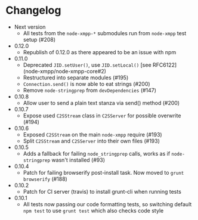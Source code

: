 # Changelog

* Next version
  * All tests from the `node-xmpp-*` submodules run from `node-xmpp` test setup (#208)
* 0.12.0
  * Republish of 0.12.0 as there appeared to be an issue with npm
* 0.11.0
  * Deprecated `JID.setUser()`, use `JID.setLocal()` [see RFC6122] (node-xmpp/node-xmpp-core#2)
  * Restructured into separate modules (#195)
  * `Connection.send()` is now able to eat strings (#200)
  * Remove `node-stringprep` from `devDependencies` (#147)
* 0.10.8
  * Allow user to send a plain text stanza via send() method (#200)
* 0.10.7
  * Expose used `C2SStream` class in `C2SServer` for possible overwrite (#194)
* 0.10.6
  * Exposed `C2SStream` on the main `node-xmpp` require (#193)
  * Split `C2SStream` and `C2SServer` into their own files (#193)
* 0.10.5
  * Adds a fallback for failing `node_stringprep` calls, works as if `node-stringprep` wasn't installed (#93)
* 0.10.4
  * Patch for failing browserify post-install task. Now moved to `grunt browserify` (#188)
* 0.10.2
  * Patch for CI server (travis) to install grunt-cli when running tests
* 0.10.1
  * All tests now passing our code formatting tests, so switching default `npm test` to use `grunt test` which also checks code style
